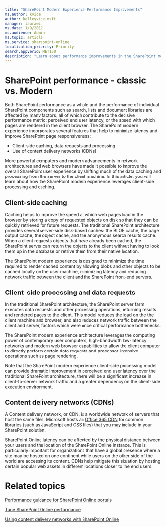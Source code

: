 ```yaml
---
title: "SharePoint Modern Experience Performance Improvements"
ms.author: kvice
author: kelleyvice-msft
manager: laurawi
ms.date: 1/9/2019
ms.audience: Admin
ms.topic: article
ms.service: sharepoint-online
localization_priority: Priority
search.appverid: MET150
description: "Learn about performance improvements in the SharePoint modern experience."
---
```


# SharePoint performance - classic vs. Modern

Both SharePoint performance as a whole and the performance of individual SharePoint components such as search, lists and document libraries are affected by many factors, all of which contribute to the decisive performance metric: perceived end user latency, or the speed with which pages are rendered in the client browser. The SharePoint modern experience incorporates several features that help to minimize latency and improve SharePoint page responsiveness:

+ Client-side caching, data requests and processing
+ Use of content delivery networks (CDNs)

More powerful computers and modern advancements in network architectures and web browsers have made it possible to improve the overall SharePoint user experience by shifting much of the data caching and processing from the server to the client machine. In this article, you will learn about how the SharePoint modern experience leverages client-side processing and caching.

## Client-side caching

Caching helps to improve the speed at which web pages load in the browser by storing a copy of requested objects on disk so that they can be quickly retrieved for future requests. The traditional SharePoint architecture provides several server-side disk-based caches: the BLOB cache, the page output cache, the object cache, and the anonymous search results cache. When a client requests objects that have already been cached, the SharePoint server can return the objects to the client without having to look them up in the database or retrive them from their native location.

The SharePoint modern experience is designed to minimize the time required to render cached content by allowing blobs and other objects to be cached locally on the user machine, minimizing latency and reducing network traffic between the client and the SharePoint front-end servers.

## Client-side processing and data requests

In the traditional SharePoint architecture, the SharePoint server farm executes data requests and other processing operations, returning results and rendered pages to the client. This model reduces the load on the the client machine and browser, and also reduces network traffic between the client and server, factors which were once critical performance bottlenecks.

The SharePoint modern experience architecture leverages the computing power of contemporary user computers, high-bandwidth low-latency networks and modern web browser capabilities to allow the client computer to directly perform certain data requests and processor-intensive operations such as page rendering. 

Note that the SharePoint modern experience client-side processing model can provide dramatic improvement in perceived end user latency over the traditional SharePoint architecture, there will be a significant increase in client-to-server network traffic and a greater dependency on the client-side execution environment.

## Content delivery networks (CDNs)

A Content delivery network, or CDN, is a worldwide network of servers that host the same files. Microsoft hosts an [Office 365 CDN](https://developer.microsoft.com/en-us/office/blogs/general-availability-of-office-365-cdn/) for common libraries (such as JavaScript and CSS files) that you may include in your SharePoint solution.

SharePoint Online latency can be affected by the physical distance between your users and the location of the SharePoint Online instance. This is particularly important for organizations that have a global presence where a site may be hosted on one continent while users on the other side of the world are accessing its content. CDNs help mitigate this situation by hosting certain popular web assets in different locations closer to the end users.

# Related topics

[Performance guidance for SharePoint Online portals](https://docs.microsoft.com/en-us/sharepoint/dev/solution-guidance/portal-performance)

[Tune SharePoint Online performance](https://docs.microsoft.com/en-us/office365/enterprise/tune-sharepoint-online-performance)

[Using content delivery networks with SharePoint Online](https://docs.microsoft.com/en-us/office365/enterprise/using-content-delivery-networks-with-sharepoint-online)